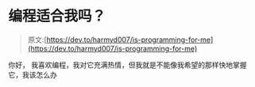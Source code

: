 # 编程适合我吗？

> 原文:[https://dev.to/harmyd007/is-programming-for-me](https://dev.to/harmyd007/is-programming-for-me)

你好，
我喜欢编程，我对它充满热情，但我就是不能像我希望的那样快地掌握它，我该怎么办